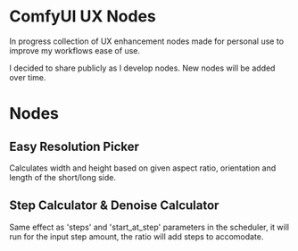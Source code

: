 # ComfyUI UX Nodes
 
In progress collection of UX enhancement nodes made for personal use to improve my workflows ease of use.

I decided to share publicly as I develop nodes. New nodes will be added over time.

# Nodes

## Easy Resolution Picker

Calculates width and height based on given aspect ratio, orientation and length of the short/long side.

## Step Calculator & Denoise Calculator

Same effect as 'steps' and 'start_at_step' parameters in the scheduler, it will run for the input step amount, the ratio will add steps to accomodate.
